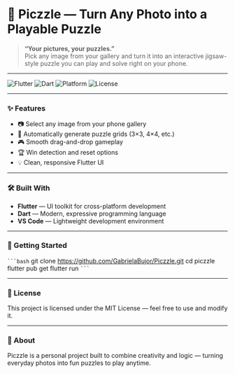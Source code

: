 # 🧩 Piczzle — Turn Any Photo into a Playable Puzzle

> **“Your pictures, your puzzles.”**  
> Pick any image from your gallery and turn it into an interactive jigsaw-style puzzle you can play and solve right on your phone.

---

![Flutter](https://img.shields.io/badge/Flutter-02569B?style=for-the-badge&logo=flutter&logoColor=white)
![Dart](https://img.shields.io/badge/Dart-0175C2?style=for-the-badge&logo=dart&logoColor=white)
![Platform](https://img.shields.io/badge/Platform-Android%20%7C%20iOS-blue?style=for-the-badge)
![License](https://img.shields.io/badge/License-MIT-green?style=for-the-badge)

---

### ✨ Features
- 📷 Select any image from your phone gallery  
- 🧩 Automatically generate puzzle grids (3×3, 4×4, etc.)  
- 🎮 Smooth drag-and-drop gameplay  
- 🏆 Win detection and reset options  
- 💡 Clean, responsive Flutter UI  

---

### 🛠️ Built With
- **Flutter** — UI toolkit for cross-platform development  
- **Dart** — Modern, expressive programming language  
- **VS Code** — Lightweight development environment  

---

### 🚀 Getting Started
```` ```bash ````
git clone https://github.com/GabrielaBujor/Piczzle.git
cd piczzle
flutter pub get
flutter run
```` ``` ````

---

### 📜 License

This project is licensed under the MIT License — feel free to use and modify it.

---

### 💬 About

Piczzle is a personal project built to combine creativity and logic — turning everyday photos into fun puzzles to play anytime.
